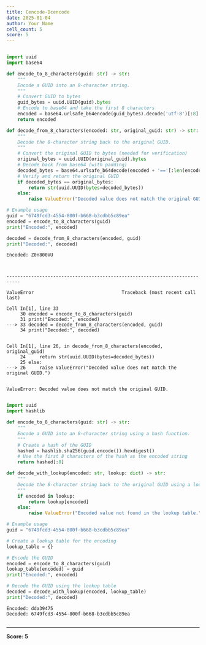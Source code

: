 ```yaml
---
title: Cencode-Dcencode
date: 2025-01-04
author: Your Name
cell_count: 5
score: 5
---
```


```python

```


```python
import uuid
import base64

def encode_to_8_characters(guid: str) -> str:
    """
    Encode a GUID into an 8-character string.
    """
    # Convert GUID to bytes
    guid_bytes = uuid.UUID(guid).bytes
    # Encode to base64 and take the first 8 characters
    encoded = base64.urlsafe_b64encode(guid_bytes).decode('utf-8')[:8]
    return encoded

def decode_from_8_characters(encoded: str, original_guid: str) -> str:
    """
    Decode the 8-character string back to the original GUID.
    """
    # Convert the original GUID to bytes (needed for verification)
    original_bytes = uuid.UUID(original_guid).bytes
    # Decode back from base64 (with padding)
    decoded_bytes = base64.urlsafe_b64decode(encoded + '=='[:len(encoded) % 4])
    # Verify and return the original GUID
    if decoded_bytes == original_bytes:
        return str(uuid.UUID(bytes=decoded_bytes))
    else:
        raise ValueError("Decoded value does not match the original GUID.")

# Example usage
guid = "6749fcd3-4554-800f-b668-b3cdbb5c89ea"
encoded = encode_to_8_characters(guid)
print("Encoded:", encoded)

decoded = decode_from_8_characters(encoded, guid)
print("Decoded:", decoded)
```

    Encoded: Z0n800VU



    ---------------------------------------------------------------------------

    ValueError                                Traceback (most recent call last)

    Cell In[1], line 33
         30 encoded = encode_to_8_characters(guid)
         31 print("Encoded:", encoded)
    ---> 33 decoded = decode_from_8_characters(encoded, guid)
         34 print("Decoded:", decoded)


    Cell In[1], line 26, in decode_from_8_characters(encoded, original_guid)
         24     return str(uuid.UUID(bytes=decoded_bytes))
         25 else:
    ---> 26     raise ValueError("Decoded value does not match the original GUID.")


    ValueError: Decoded value does not match the original GUID.



```python

```


```python
import uuid
import hashlib

def encode_to_8_characters(guid: str) -> str:
    """
    Encode a GUID into an 8-character string using a hash function.
    """
    # Create a hash of the GUID
    hashed = hashlib.sha256(guid.encode()).hexdigest()
    # Use the first 8 characters of the hash as the encoded string
    return hashed[:8]

def decode_with_lookup(encoded: str, lookup: dict) -> str:
    """
    Decode the 8-character string back to the original GUID using a lookup table.
    """
    if encoded in lookup:
        return lookup[encoded]
    else:
        raise ValueError("Encoded value not found in the lookup table.")

# Example usage
guid = "6749fcd3-4554-800f-b668-b3cdbb5c89ea"

# Create a lookup table for the encoding
lookup_table = {}

# Encode the GUID
encoded = encode_to_8_characters(guid)
lookup_table[encoded] = guid
print("Encoded:", encoded)

# Decode the GUID using the lookup table
decoded = decode_with_lookup(encoded, lookup_table)
print("Decoded:", decoded)
```

    Encoded: dda39475
    Decoded: 6749fcd3-4554-800f-b668-b3cdbb5c89ea



```python

```


---
**Score: 5**